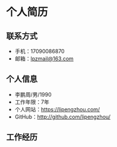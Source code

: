# 个人简历

## 联系方式

- 手机：17090086870
- 邮箱：lpzmail@163.com

## 个人信息

- 李鹏周/男/1990
- 工作年限：7年
- 个人网站：https://lipengzhou.com/
- GitHub：http://github.com/lipengzhou/

## 工作经历


